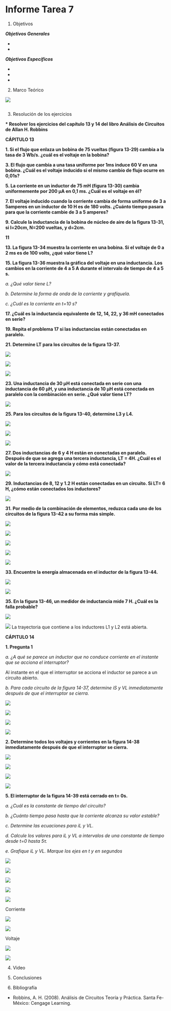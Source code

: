 # Informe Tarea 7

1. Objetivos

 *__Objetivos Generales__*
 
* 

* 
 
*__Objetivos Específicos__*

*
*
*

 2. Marco Teórico

![](https://github.com/ItzAdoc/Imagenes7/blob/main/MT1.jpeg)

![]()

3. Resolución de los ejercicios

 __* Resolver los ejercicios del capítulo 13 y 14 del libro Análisis de Circuitos de Allan H. Robbins__
 
  __CÁPITULO 13__
  
 __1.	Si el flujo que enlaza un bobina de 75 vueltas (figura 13-29) cambia a la tasa de 3 Wb/s. ¿cuál es el voltaje en la bobina?__
 
 
 __3.	El flujo que cambia a una tasa uniforme por 1ms induce 60 V en una bobina. ¿Cuál es el voltaje inducido si el mismo cambio de flujo ocurre en 0,01s?__
 
 
 __5. La corriente en un inductor de 75 mH (figura 13-30) cambia uniformemente por 200 µA en 0,1 ms. ¿Cuál es el voltaje en él?__
 
 
 __7.	El voltaje inducido cuando la corriente cambia de forma uniforme de 3 a 5amperes en un inductor de 10 H es de 180 volts. ¿Cuánto tiempo pasara para que la corriente cambie de 3 a 5 amperes?__
 
 
 
 __9.	Calcule la inductancia de la bobina de núcleo de aire de la figura 13-31, si l=20cm, N=200 vueltas, y d=2cm.__

__11__

__13.	La figura 13-34 muestra la corriente en una bobina. Si el voltaje de 0 a 2 ms es de  100 volts, ¿qué valor tiene L?__

__15.	La figura 13-36 muestra la gráfica del voltaje en una inductancia. Los cambios en la corriente de 4 a 5 A durante el intervalo de tiempo de 4 a 5 s.__

*a.	¿Qué valor tiene L?*

*b.	Determine la forma de onda de la corriente y grafíquela.*

*c.	¿Cuál es la corriente en t=10 s?*

__17.	¿Cuál es la inductancia equivalente de 12, 14, 22, y 36 mH conectados en serie?__


__19.	Repita el problema 17 si las inductancias están conectadas en paralelo.__


__21. Determine LT para los circuitos de la figura 13-37.__

![](https://github.com/ItzAdoc/Imagenes7/blob/main/13.21.png)

![](https://github.com/ItzAdoc/Imagenes7/blob/main/13.21a.PNG)

![](https://github.com/ItzAdoc/Imagenes7/blob/main/13.21b.PNG)

__23. Una inductancia de 30 µH está conectada en serie con una inductancia de 60 µH, y una inductancia de 10 µH está conectada en paralelo con la combinación en serie. ¿Qué valor tiene LT?__

![](https://github.com/ItzAdoc/Imagenes7/blob/main/13.23.PNG)

__25. Para los circuitos de la figura 13-40, determine L3 y L4.__

![](https://github.com/ItzAdoc/Imagenes7/blob/main/13.25.png)

![](https://github.com/ItzAdoc/Imagenes7/blob/main/13.25a.PNG)

![](https://github.com/ItzAdoc/Imagenes7/blob/main/13.25b.PNG)

__27. Dos inductancias de 6 y 4 H están en conectadas en paralelo. Después de que se agrega una tercera inductancia, LT = 4H. ¿Cuál es el valor de la tercera inductancia y cómo está conectada?__

![](https://github.com/ItzAdoc/Imagenes7/blob/main/13.27.PNG)

__29. Inductancias de 8, 12 y 1.2 H están conectadas en un circuito. Si LT= 6 H, ¿cómo están conectados los inductores?__

![](https://github.com/ItzAdoc/Imagenes7/blob/main/13.29.PNG)

__31. Por medio de la combinación de elementos, reduzca cada uno de los circuitos de la figura 13-42 a su forma más simple.__

![](https://github.com/ItzAdoc/Imagenes7/blob/main/13.31.png)

![](https://github.com/ItzAdoc/Imagenes7/blob/main/13.31a.PNG)

![](https://github.com/ItzAdoc/Imagenes7/blob/main/13.31b.PNG)

![](https://github.com/ItzAdoc/Imagenes7/blob/main/13.31c.PNG)

![](https://github.com/ItzAdoc/Imagenes7/blob/main/13.31d.PNG)

__33. Encuentre la energía almacenada en el inductor de la figura 13-44.__

![](https://github.com/ItzAdoc/Imagenes7/blob/main/13.33.PNG)

![](https://github.com/ItzAdoc/Imagenes7/blob/main/13.33a.PNG)

__35. En la figura 13-46, un medidor de inductancia mide 7 H. ¿Cuál es la falla probable?__

![](https://github.com/ItzAdoc/Imagenes7/blob/main/13.35.png)

![](https://github.com/ItzAdoc/Imagenes7/blob/main/13.35.PNG)
La trayectoria que contiene a los inductores L1 y L2 está abierta.

__CÁPITULO 14__
  
__1. Pregunta 1__

*a. ¿A qué se parece un inductor que no conduce corriente en el instante que se acciona el interruptor?*

   Al instante en el que el interruptor se acciona el inductor se parece a un circuito abierto.
   
*b. Para cada circuito de la figura 14-37, determine iS y VL inmediatamente después de que el interruptor se cierra.*
   
![](https://github.com/ItzAdoc/Imagenes7/blob/main/14.1.png)

![](https://github.com/ItzAdoc/Imagenes7/blob/main/14.1a.PNG)

![](https://github.com/ItzAdoc/Imagenes7/blob/main/14.1b.PNG)

![](https://github.com/ItzAdoc/Imagenes7/blob/main/14.1c.PNG)

__2. Determine todos los voltajes y corrientes en la figura 14-38 inmediatamente después de que el interruptor se cierra.__

![](https://github.com/ItzAdoc/Imagenes7/blob/main/14.2.png)

![](https://github.com/ItzAdoc/Imagenes7/blob/main/14.2a.PNG)

![](https://github.com/ItzAdoc/Imagenes7/blob/main/14.2b.PNG)

![](https://github.com/ItzAdoc/Imagenes7/blob/main/14.2c.PNG)

__5. El interruptor de la figura 14-39 está cerrado en t= 0s.__

*a. ¿Cuál es la constante de tiempo del circuito?*

*b. ¿Cuánto tiempo pasa hasta que la corriente alcanza su valor estable?*

*c. Determine las ecuaciones para iL y VL.*

*d. Calcule los valores para iL y VL a intervalos de una constante de tiempo desde t=0 hasta 5τ.*
 
*e. Grafique iL y VL. Marque los ejes en t y en segundos*

![](https://github.com/ItzAdoc/Imagenes7/blob/main/14.5.PNG)

![](https://github.com/ItzAdoc/Imagenes7/blob/main/14.5a.PNG)

![](https://github.com/ItzAdoc/Imagenes7/blob/main/14.5b.PNG)

![](https://github.com/ItzAdoc/Imagenes7/blob/main/14.5c.PNG)

![](https://github.com/ItzAdoc/Imagenes7/blob/main/14.5d.PNG)

 Corriente 
 
 ![](https://github.com/ItzAdoc/Imagenes7/blob/main/14.5C1.png)
 
 ![](https://github.com/ItzAdoc/Imagenes7/blob/main/14.5C2.png)
 
 Voltaje
 
 ![](https://github.com/ItzAdoc/Imagenes7/blob/main/14.5V1.png)
 
 ![](https://github.com/ItzAdoc/Imagenes7/blob/main/14.5V2.png)



4. Video 


5. Conclusiones 




6. Bibliografía
 * Robbins, A. H. (2008). Análisis de Circuitos Teoría y Práctica. Santa Fe-México: Cengage Learning. 
